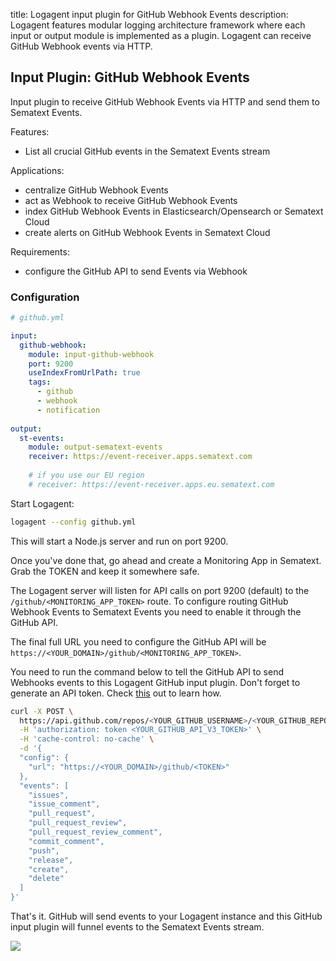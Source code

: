 title: Logagent input plugin for GitHub Webhook Events
description: Logagent features modular logging architecture framework where each input or output module is implemented as a plugin. Logagent can receive GitHub Webhook events via HTTP. 

## Input Plugin: GitHub Webhook Events

Input plugin to receive GitHub Webhook Events via HTTP and send them to Sematext Events.

Features:

- List all crucial GitHub events in the Sematext Events stream

Applications:

- centralize GitHub Webhook Events
- act as Webhook to receive GitHub Webhook Events
- index GitHub Webhook Events in Elasticsearch/Opensearch or Sematext Cloud
- create alerts on GitHub Webhook Events in Sematext Cloud


Requirements: 

- configure the GitHub API to send Events via Webhook 

### Configuration

```yaml
# github.yml

input:
  github-webhook:
    module: input-github-webhook
    port: 9200
    useIndexFromUrlPath: true
    tags:
      - github
      - webhook
      - notification
      
output: 
  st-events:
    module: output-sematext-events
    receiver: https://event-receiver.apps.sematext.com
    
    # if you use our EU region
    # receiver: https://event-receiver.apps.eu.sematext.com

```

Start Logagent:

```bash
logagent --config github.yml
```

This will start a Node.js server and run on port 9200.

Once you've done that, go ahead and create a Monitoring App in Sematext. Grab the TOKEN and keep it somewhere safe.

The Logagent server will listen for API calls on port 9200 (default) to the `/github/<MONITORING_APP_TOKEN>` route. To configure routing GitHub Webhook Events to Sematext Events you need to enable it through the GitHub API.

The final full URL you need to configure the GitHub API will be `https://<YOUR_DOMAIN>/github/<MONITORING_APP_TOKEN>`.

You need to run the command below to tell the GitHub API to send Webhooks events to this Logagent GitHub input plugin. Don't forget to generate an API token. Check [this](https://help.github.com/en/github/authenticating-to-github/creating-a-personal-access-token-for-the-command-line) out to learn how.

```bash
curl -X POST \
  https://api.github.com/repos/<YOUR_GITHUB_USERNAME>/<YOUR_GITHUB_REPO>/hooks \
  -H 'authorization: token <YOUR_GITHUB_API_V3_TOKEN>' \
  -H 'cache-control: no-cache' \
  -d '{
  "config": {
  	"url": "https://<YOUR_DOMAIN>/github/<TOKEN>"
  },
  "events": [
	"issues",
    "issue_comment",
    "pull_request",
    "pull_request_review",
    "pull_request_review_comment",
    "commit_comment",
    "push",
    "release",
    "create",
    "delete"
  ]
}'
```

That's it. GitHub will send events to your Logagent instance and this GitHub input plugin will funnel events to the Sematext Events stream.

![](https://sematext.com/wp-content/uploads/2020/02/apps.test_.sematext.com_ui_events_endDate1581951767431startDate1581857899717.png)
